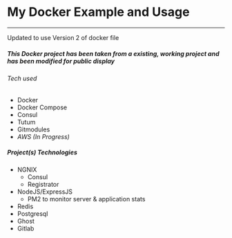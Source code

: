 # My Docker Example and Usage
---

Updated to use Version 2 of docker file

##### _This Docker project has been taken from a existing, working project and has been modified for public display_

###### Tech used
  - Docker
  - Docker Compose
  - Consul
  - Tutum
  - Gitmodules
  - _AWS (In Progress)_

##### Project(s) Technologies
  -  NGNIX
      - Consul
      - Registrator
  - NodeJS/ExpressJS
	  - PM2 to monitor server & application stats
  - Redis
  - Postgresql
  - Ghost
  - Gitlab